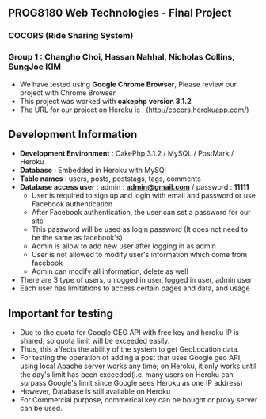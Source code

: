 ## PROG8180 Web Technologies - Final Project
### COCORS (Ride Sharing System)
### Group 1 : Changho Choi, Hassan Nahhal, Nicholas Collins, SungJoe KIM

- We have tested using **Google Chrome Browser**, Please review our project with Chrome Browser.
- This project was worked with **cakephp version 3.1.2**
- The URL for our project on Heroku is : (http://cocors.herokuapp.com/)

## Development Information

  - **Development Environment** : CakePhp 3.1.2 / MySQL / PostMark / Heroku
  - **Database** : Embedded in Heroku with MySQl
  - **Table names** : users, posts, poststags, tags, comments
  - **Database access user**  : admin : **admin@gmail.com**  / password : **11111**
    - User is required to sign up and login with email and password or use Facebook authentication
    - After Facebook authentication, the user can set a password for our site 
    - This password will be used as logIn password (It does not need to be the same as facebook's)
    - Admin is allow to add new user after logging in as admin
    - User is not allowed to modify user's information which come from facebook
    - Admin can modify all information, delete as well
  - There are 3 type of users, unlogged in user, logged in user, admin user
  - Each user has limitations to access certain pages and data, and usage

## Important for testing
 - Due to the quota for Google GEO API with free key and heroku IP is shared, so quota limit will be exceeded easily.  
 - Thus, this affects the ability of the system to get GeoLocation data.  
 - For testing the operation of adding a post that uses Google geo API, using local Apache server works any time; on Heroku, it only works until the day's limit has been exceeded(i.e. many users on Heroku can surpass Google's limit since Google sees Heroku as one IP address)
 - However, Database is still available on Heroku
 - For Commercial purpose, commerical key can be bought or proxy server can be used.

